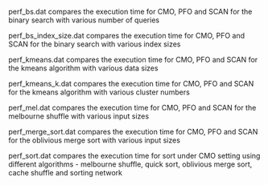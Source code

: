 perf_bs.dat compares the execution time for CMO, PFO and SCAN for the binary search with various number of queries

perf_bs_index_size.dat compares the execution time for CMO, PFO and SCAN for the binary search with various index sizes

perf_kmeans.dat compares the execution time for CMO, PFO and SCAN for the kmeans algorithm with various data sizes

perf_kmeans_k.dat compares the execution time for CMO, PFO and SCAN for the kmeans algorithm with various cluster numbers

perf_mel.dat compares the execution time for CMO, PFO and SCAN for the melbourne shuffle with various input sizes

perf_merge_sort.dat compares the execution time for CMO, PFO and SCAN for the oblivious merge sort with various input sizes

perf_sort.dat compares the execution time for sort under CMO setting using different algorithms - melbourne shuffle, quick sort, oblivious merge sort, cache shuffle and sorting network 

